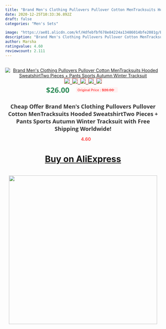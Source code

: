 ```yaml
---
title: "Brand Men's Clothing Pullovers Pullover Cotton MenTracksuits Hooded SweatshirtTwo Pieces + Pants Sports Autumn Winter Tracksuit"
date: 2020-12-25T10:33:36.892Z
draft: false
categories: "Men's Sets"

image: "https://ae01.alicdn.com/kf/Hdfebfbf678e84224a13486014bfe2081g/Brand-Men-s-Clothing-Pullovers-Pullover-Cotton-MenTracksuits-Hooded-SweatshirtTwo-Pieces-Pants-Sports-Autumn-Winter-Tracksuit.jpg"
description: "Brand Men's Clothing Pullovers Pullover Cotton MenTracksuits Hooded SweatshirtTwo Pieces + Pants Sports Autumn Winter Tracksuit"
author: Marsha
ratingvalue: 4.60
reviewcount: 2.111
---
```

<br>
<div style="text-align: center;">
<a href="https://s.click.aliexpress.com/e/_ANJ22t" target="_blank" rel="nofollow noopener noreferrer"><img alt="Brand Men's Clothing Pullovers Pullover Cotton MenTracksuits Hooded SweatshirtTwo Pieces + Pants Sports Autumn Winter Tracksuit" class="magnifier-image" src="https://ae01.alicdn.com/kf/Hdfebfbf678e84224a13486014bfe2081g/Brand-Men-s-Clothing-Pullovers-Pullover-Cotton-MenTracksuits-Hooded-SweatshirtTwo-Pieces-Pants-Sports-Autumn-Winter-Tracksuit.jpg_640x640.jpg">
<br>
<img style="border:1px solid salmon" src="https://ae01.alicdn.com/kf/Hdfebfbf678e84224a13486014bfe2081g/Brand-Men-s-Clothing-Pullovers-Pullover-Cotton-MenTracksuits-Hooded-SweatshirtTwo-Pieces-Pants-Sports-Autumn-Winter-Tracksuit.jpg_120x120.jpg">&nbsp;&nbsp;<img style="border:1px solid salmon" src="https://ae01.alicdn.com/kf/H65b82bc701ef465e81489e0359f718ceQ/Brand-Men-s-Clothing-Pullovers-Pullover-Cotton-MenTracksuits-Hooded-SweatshirtTwo-Pieces-Pants-Sports-Autumn-Winter-Tracksuit.jpg_120x120.jpg">&nbsp;&nbsp;<img style="border:1px solid salmon" src="https://ae01.alicdn.com/kf/Hb65bc89eb12149dbad1385c2c75cb5f5W/Brand-Men-s-Clothing-Pullovers-Pullover-Cotton-MenTracksuits-Hooded-SweatshirtTwo-Pieces-Pants-Sports-Autumn-Winter-Tracksuit.jpg_120x120.jpg">&nbsp;&nbsp;<img style="border:1px solid salmon" src="https://ae01.alicdn.com/kf/H5df17518da1e4f61ab8fa93feb417ccak/Brand-Men-s-Clothing-Pullovers-Pullover-Cotton-MenTracksuits-Hooded-SweatshirtTwo-Pieces-Pants-Sports-Autumn-Winter-Tracksuit.jpg_120x120.jpg">&nbsp;&nbsp;<img style="border:1px solid salmon" src="https://ae01.alicdn.com/kf/H4bd688927ef64d699b955c152ab4a70dK/Brand-Men-s-Clothing-Pullovers-Pullover-Cotton-MenTracksuits-Hooded-SweatshirtTwo-Pieces-Pants-Sports-Autumn-Winter-Tracksuit.jpg_120x120.jpg"></a></div><br0>
<div style="text-align: center;"><span style="background-color: white; border: 0px; box-sizing: border-box; color: seagreen; display: inline-block; font-family: &quot;open sans&quot; , &quot;arial&quot; , &quot;helvetica&quot; , sans-serif , &quot;heiti&quot;; font-size: 24px; font-stretch: inherit; font-weight: 700; line-height: inherit; margin: 0px 10px 0px 0px; padding: 0px; vertical-align: middle;">$26.00 </span>
<span style="background: rgb(255 , 241 , 241); border-radius: 3px; border: 0px; box-sizing: border-box; color: #ff4747; display: inline-block; font-family: inherit; font-size: 12px; font-stretch: inherit; font-style: inherit; font-variant: inherit; font-weight: 600; line-height: inherit; margin: 0px; padding: 2px 5px; transform: scale(0.9); vertical-align: middle;">Original Price : <b style="text-decoration: line-through;">$26.00 </b> &nbsp;&nbsp;</span></div>
<h1 style="color: #333333; display: inline-block; font-family: &quot;open sans&quot; , &quot;arial&quot; , &quot;helvetica&quot; , sans-serif , &quot;heiti&quot;; font-size: 18px; font-stretch: inherit; font-weight: 700; text-align: center;">Cheap Offer Brand Men's Clothing Pullovers Pullover Cotton MenTracksuits Hooded SweatshirtTwo Pieces + Pants Sports Autumn Winter Tracksuit with Free Shipping Worldwide!</h1>
<div style="color: #ff4747; text-align: center;">
<img src="https://4.bp.blogspot.com/-M0ZcTcb-5uY/XleCXlxnR4I/AAAAAAAAAEc/OrjgMkXV1oMQFaCRZj5HQwOCBcu3w1FegCPcBGAYYCw/s1600/star.png" style="height: 15px;">&nbsp;<b>4.60</b></div>
<div class="button_cont" align="center"><a class="buynow_a" href="https://s.click.aliexpress.com/e/_ANJ22t" target="_blank" rel="nofollow noopener noreferrer"><H1>Buy on AliExpress</H1></a></div><br>
<div class="separator" style="clear: both; text-align: center;">
<img src="https://lh3.googleusercontent.com/-pTy5HemUv9M/XlePHvY0dAI/AAAAAAAAAE4/0nX5iRUoIWY8eMW9Dpxeirr157OZliDIgCLcBGAsYHQ/s1600/badge.gif" width="480">
</div>
